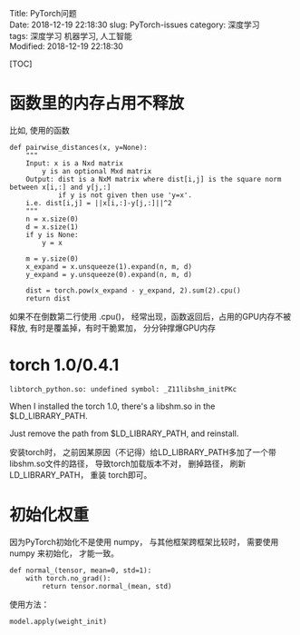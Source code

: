 Title: PyTorch问题   
Date: 2018-12-19 22:18:30
slug: PyTorch-issues
category: 深度学习   
tags: 深度学习 机器学习, 人工智能  
Modified: 2018-12-19 22:18:30

[TOC]

# 函数里的内存占用不释放

比如, 使用的函数

    def pairwise_distances(x, y=None):
        """
        Input: x is a Nxd matrix
            y is an optional Mxd matrix
        Output: dist is a NxM matrix where dist[i,j] is the square norm between x[i,:] and y[j,:]
                if y is not given then use 'y=x'.
        i.e. dist[i,j] = ||x[i,:]-y[j,:]||^2
        """
        n = x.size(0)
        d = x.size(1)
        if y is None:
            y = x

        m = y.size(0)
        x_expand = x.unsqueeze(1).expand(n, m, d)
        y_expand = y.unsqueeze(0).expand(n, m, d)

        dist = torch.pow(x_expand - y_expand, 2).sum(2).cpu()
        return dist

如果不在倒数第二行使用 .cpu()， 经常出现，函数返回后，占用的GPU内存不被释放, 有时是覆盖掉，有时干脆累加， 分分钟撑爆GPU内存

# torch 1.0/0.4.1 

	libtorch_python.so: undefined symbol: _Z11libshm_initPKc
	
When I installed the torch 1.0,  there's a libshm.so in the $LD_LIBRARY_PATH.

Just remove the path from $LD_LIBRARY_PATH, and reinstall. 

安装torch时， 之前因某原因（不记得）给LD_LIBRARY_PATH多加了一个带libshm.so文件的路径， 导致torch加载版本不对， 删掉路径， 刷新LD_LIBRARY_PATH， 重装 torch即可。


# 初始化权重

因为PyTorch初始化不是使用 numpy， 与其他框架跨框架比较时， 需要使用 numpy 来初始化， 才能一致。

	def normal_(tensor, mean=0, std=1):
		with torch.no_grad():
			return tensor.normal_(mean, std)
			
使用方法：

	model.apply(weight_init)
	
